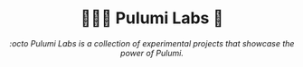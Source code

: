 <div align="center"> 
    <h1> 👨🏻‍💻 Pulumi Labs 🔬 </h1>
    <h6> :octo Pulumi Labs is a collection of experimental projects that showcase the power of Pulumi. </h6>
</div>

